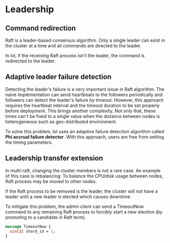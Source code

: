 # Leadership

## Command redirection

Raft is a leader-based consensus algorithm.
Only a single leader can exist in the cluster at a time and
all commands are directed to the leader.

In lol, if the receiving Raft process isn't the leader,
the command is redirected to the leader.

## Adaptive leader failure detection

Detecting the leader's failure is a very important issue in Raft algorithm.
The naive implementation can send heartbeats to the followers periodically and
followers can detect the leader's failure by timeout.
However, this approach requires the heartbeat interval and the timeout duration
to be set properly before deployment. This brings another complexity.
Not only that, these times can't be fixed to a single value when
the distance between nodes is heterogeneous such as geo-distributed environment.

To solve this problem, lol uses an adaptive failure detection algorithm called
**Phi accrual failure detector**.
With this approach, users are free from setting the timing parameters.

## Leadership transfer extension

In multi-raft, changing the cluster members is not a rare case.
An example of this case is rebalancing:
To balance the CPU/disk usage between nodes, Raft process may be 
moved to other nodes.

If the Raft process to be removed is the leader, the cluster will not have a
leader until a new leader is elected which causes downtime.

To mitigate this problem, the admin client can send a TimeoutNow command to
any remaining Raft process to forcibly start a new election (by promoting to a candidate in Raft term).

```proto
message TimeoutNow {
  uint32 shard_id = 1;
}
```